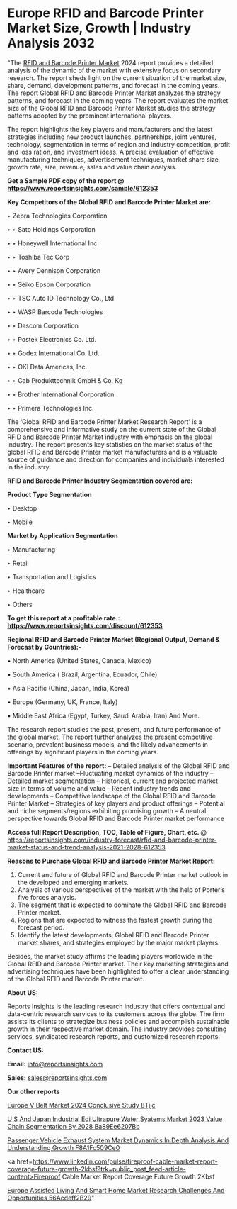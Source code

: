 # Europe RFID and Barcode Printer Market Size, Growth | Industry Analysis 2032

"The <a href=https://www.reportsinsights.com/sample/612353>RFID and Barcode Printer Market</a> 2024 report provides a detailed analysis of the dynamic of the market with extensive focus on secondary research. The report sheds light on the current situation of the market size, share, demand, development patterns, and forecast in the coming years. The report Global RFID and Barcode Printer Market analyzes the strategy patterns, and forecast in the coming years. The report evaluates the market size of the Global RFID and Barcode Printer Market studies the strategy patterns adopted by the prominent international players.

The report highlights the key players and manufacturers and the latest strategies including new product launches, partnerships, joint ventures, technology, segmentation in terms of region and industry competition, profit and loss ration, and investment ideas. A precise evaluation of effective manufacturing techniques, advertisement techniques, market share size, growth rate, size, revenue, sales and value chain analysis.

<strong>Get a Sample PDF copy of the report @ <a href=https://www.reportsinsights.com/sample/612353 style=color:#0000ff;>https://www.reportsinsights.com/sample/612353</a></strong>

<strong>Key Competitors of the Global RFID and Barcode Printer Market are:</strong>

‣ Zebra Technologies Corporation

‣ 
‣ Sato Holdings Corporation

‣ 
‣ Honeywell International Inc

‣ 
‣ Toshiba Tec Corp

‣ 
‣ Avery Dennison Corporation

‣ 
‣ Seiko Epson Corporation

‣ 
‣ TSC Auto ID Technology Co., Ltd

‣ 
‣ WASP Barcode Technologies

‣ 
‣ Dascom Corporation

‣ 
‣ Postek Electronics Co. Ltd.

‣ 
‣ Godex International Co. Ltd.

‣ 
‣ OKI Data Americas, Inc.

‣ 
‣ Cab Produkttechnik GmbH & Co. Kg

‣ 
‣ Brother International Corporation

‣ 
‣ Primera Technologies Inc.

The ‘Global RFID and Barcode Printer Market Research Report’ is a comprehensive and informative study on the current state of the Global RFID and Barcode Printer Market industry with emphasis on the global industry. The report presents key statistics on the market status of the global RFID and Barcode Printer market manufacturers and is a valuable source of guidance and direction for companies and individuals interested in the industry.

<strong>RFID and Barcode Printer Industry Segmentation covered are:</strong>

<strong>Product Type Segmentation</strong>

‣    Desktop

‣ Mobile

<strong>Market by Application Segmentation</strong>

‣   Manufacturing

‣ Retail

‣ Transportation and Logistics

‣ Healthcare

‣ Others

<strong>To get this report at a profitable rate.: <a href=https://www.reportsinsights.com/discount/612353 style=color:#0000ff;>https://www.reportsinsights.com/discount/612353</a></strong>

<strong>Regional RFID and Barcode Printer Market (Regional Output, Demand &amp; Forecast by Countries):-</strong>

• North America (United States, Canada, Mexico)

• South America ( Brazil, Argentina, Ecuador, Chile)

• Asia Pacific (China, Japan, India, Korea)

• Europe (Germany, UK, France, Italy)

• Middle East Africa (Egypt, Turkey, Saudi Arabia, Iran) And More.

The research report studies the past, present, and future performance of the global market. The report further analyzes the present competitive scenario, prevalent business models, and the likely advancements in offerings by significant players in the coming years.

<strong>Important Features of the report:</strong>
– Detailed analysis of the Global RFID and Barcode Printer market
–Fluctuating market dynamics of the industry
–Detailed market segmentation
– Historical, current and projected market size in terms of volume and value
– Recent industry trends and developments
– Competitive landscape of the Global RFID and Barcode Printer Market
– Strategies of key players and product offerings
– Potential and niche segments/regions exhibiting promising growth
– A neutral perspective towards Global RFID and Barcode Printer market performance

<strong>Access full Report Description, TOC, Table of Figure, Chart, etc. </strong>@   <a href=https://reportsinsights.com/industry-forecast/rfid-and-barcode-printer-market-status-and-trend-analysis-2021-2028-612353 style=color:#0000ff;>https://reportsinsights.com/industry-forecast/rfid-and-barcode-printer-market-status-and-trend-analysis-2021-2028-612353</a>

<strong>Reasons to Purchase Global RFID and Barcode Printer Market Report:</strong>
1. Current and future of Global RFID and Barcode Printer market outlook in the developed and emerging markets.
2. Analysis of various perspectives of the market with the help of Porter’s five forces analysis.
3. The segment that is expected to dominate the Global RFID and Barcode Printer market.
4. Regions that are expected to witness the fastest growth during the forecast period.
5. Identify the latest developments, Global RFID and Barcode Printer market shares, and strategies employed by the major market players.

Besides, the market study affirms the leading players worldwide in the Global RFID and Barcode Printer market. Their key marketing strategies and advertising techniques have been highlighted to offer a clear understanding of the Global RFID and Barcode Printer market.

<strong><strong>About US</strong>:</strong>

Reports Insights is the leading research industry that offers contextual and data-centric research services to its customers across the globe. The firm assists its clients to strategize business policies and accomplish sustainable growth in their respective market domain. The industry provides consulting services, syndicated research reports, and customized research reports.

<strong>Contact US:</strong>

<p class=><b>Email:</b> <a href=mailto:info@reportsinsights.com>info@reportsinsights.com</a></p>
<p class=><b>Sales:</b> <a href=mailto:sales@reportsinsights.com>sales@reportsinsights.com</a></p>

<strong>Our other reports</strong>

<a href=https://www.linkedin.com/pulse/europe-v-belt-market-2024-conclusive-study-8tjjc/>Europe V Belt Market 2024 Conclusive Study 8Tjjc</a>

<a href=https://medium.com/@reportsinsights.aj/u-s-and-japan-industrial-edi-ultrapure-water-syatems-market-2023-value-chain-segmentation-by-2028-ba89ee6207bb>U S And Japan Industrial Edi Ultrapure Water Syatems Market 2023 Value Chain Segmentation By 2028 Ba89Ee6207Bb</a>

<a href=https://medium.com/@aneetapatil1234/passenger-vehicle-exhaust-system-market-dynamics-in-depth-analysis-and-understanding-growth-f8a1fc509ce0>Passenger Vehicle Exhaust System Market Dynamics In Depth Analysis And Understanding Growth F8A1Fc509Ce0</a>

<a href=https://www.linkedin.com/pulse/fireproof-cable-market-report-coverage-future-growth-2kbsf?trk=public_post_feed-article-content>Fireproof Cable Market Report Coverage Future Growth 2Kbsf</a>

<a href=https://medium.com/@nadeemkazi0003/europe-assisted-living-and-smart-home-market-research-challenges-and-opportunities-56acdeff2b29>Europe Assisted Living And Smart Home Market Research Challenges And Opportunities 56Acdeff2B29</a>"
